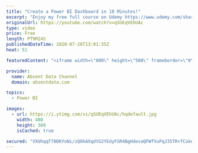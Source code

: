 ```yaml
---
title: "Create a Power BI Dashboard in 10 Minutes!"
excerpt: "Enjoy my free full course on Udemy https://www.udemy.com/share/102Qqu/ Learn how to quickly create your first dashboard using Microsoft Power BI fast. This tutorial will teach you how to load, transform and visualize data with ease.  Contact me on LinkedIn: https://www.linkedin.com/in/gaelimholland"
originalUrl: https://youtube.com/watch?v=qSUEqVEhUAc
type: video
price: Free
length: PT9M24S
publishedDateTime: 2020-07-26T13:01:35Z
heat: 51

featuredContent: "<iframe width=\"800\" height=\"500\" frameborder=\"0\" src=\"https://www.youtube.com/embed/qSUEqVEhUAc\" allow=\"accelerometer; autoplay; encrypted-media; gyroscope; picture-in-picture\" allowfullscreen></iframe>"

provider:
  name: Absent Data Channel
  domain: absentdata.com

topics:
  - Power BI

images:
  - url: https://i.ytimg.com/vi/qSUEqVEhUAc/hqdefault.jpg
    width: 480
    height: 360
    isCached: true

secured: "VXUhqqT70DKYoNi/zQ0kAXqdtG2YEdyFSR4BgHdesaQFWfVuPqJ35TR+fCokn0SU3nO+V80BlRPp8wHx6yaV0AUA62TamGWPrtDBka+rcYYAgPuLoOdS0dlL6BD7v90WLPQB4qPzNPDu+Z6CtspicVEVVOhW67k1T8ybfupQkvDzbM4xzwi4ttJQnLXXD1848pLb9KKHfOhogSxGPmb/l7kDKhl9wplmPc0tzqp5hcMHQ1txR/LR/edozF+ehfqMbH5UWIWNTDT8tj1P6WNRBg2nNom+tIVKOeSD2xbpYsbmR4bsoKWuOFOtUuGSMwFdzu1Q2FI6BOInovTyi/cR1NOUz3Qge+6zDt102xt6VmYtIV/vYPI0XfF9cje7A3Gwu69Fd+nEEMWgK/IFhEdidU6SjKCk5PRImzpmCqacmOI=;y/kwx8wQ37a+xBX9Zph2HQ=="
---
```


